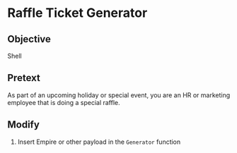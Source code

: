 # Raffle Ticket Generator
## Objective
Shell
## Pretext

As part of an upcoming holiday or special event, you are an HR or marketing employee that is doing a special raffle. 
## Modify

1. Insert Empire or other payload in the `Generator` function
       
